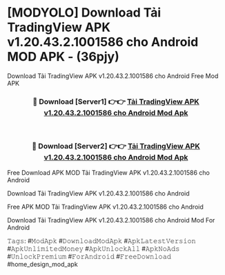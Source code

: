 # [MODYOLO] Download Tải TradingView APK v1.20.43.2.1001586 cho Android MOD APK - (36pjy)
Download Tải TradingView APK v1.20.43.2.1001586 cho Android Free Mod APK

<div align="center">
<h3>🔴 Download [Server1] 👉👉 <a href="https://apk-comot.site?title=Tải_TradingView_APK_v1.20.43.2.1001586_cho_Android">Tải TradingView APK v1.20.43.2.1001586 cho Android Mod Apk</a></h3><br>

<h3>🔴 Download [Server2] 👉👉 <a href="https://apk-comot.site?title=Tải_TradingView_APK_v1.20.43.2.1001586_cho_Android">Tải TradingView APK v1.20.43.2.1001586 cho Android Mod Apk</a></h3>
</div>


Free Download APK MOD Tải TradingView APK v1.20.43.2.1001586 cho Android

Download Tải TradingView APK v1.20.43.2.1001586 cho Android 

Free APK MOD Tải TradingView APK v1.20.43.2.1001586 cho Android 

Download Tải TradingView APK v1.20.43.2.1001586 cho Android Mod For Android

𝚃𝚊𝚐𝚜: #𝙼𝚘𝚍𝙰𝚙𝚔 #𝙳𝚘𝚠𝚗𝚕𝚘𝚊𝚍𝙼𝚘𝚍𝙰𝚙𝚔 #𝙰𝚙𝚔𝙻𝚊𝚝𝚎𝚜𝚝𝚅𝚎𝚛𝚜𝚒𝚘𝚗 #𝙰𝚙𝚔𝚄𝚗𝚕𝚒𝚖𝚒𝚝𝚎𝚍𝙼𝚘𝚗𝚎𝚢 #𝙰𝚙𝚔𝚄𝚗𝚕𝚘𝚌𝚔𝙰𝚕𝚕 #𝙰𝚙𝚔𝙽𝚘𝙰𝚍𝚜 #𝚄𝚗𝚕𝚘𝚌𝚔𝙿𝚛𝚎𝚖𝚒𝚞𝚖 #𝙵𝚘𝚛𝙰𝚗𝚍𝚛𝚘𝚒𝚍 #𝙵𝚛𝚎𝚎𝙳𝚘𝚠𝚗𝚕𝚘𝚊𝚍 #home_design_mod_apk